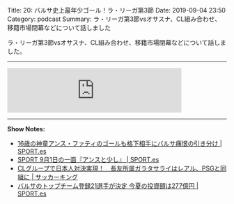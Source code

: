 Title: 20: バルサ史上最年少ゴール！ラ・リーガ第3節
Date: 2019-09-04 23:50
Category: podcast
Summary: ラ・リーガ第3節vsオサスナ、CL組み合わせ、移籍市場閉幕などについて話しました

ラ・リーガ第3節vsオサスナ、CL組み合わせ、移籍市場閉幕などについて話しました。

---

<iframe src="https://anchor.fm/barcafm/embed/episodes/20-3-e57jrj" height="102px" width="400px" frameborder="0" scrolling="no"></iframe>

---

**Show Notes:**

- [16歳の神童アンス・ファティのゴールも格下相手にバルサ痛恨の引き分け \| SPORT\.es](https://sport-japanese.com/barcelona/news/id/25717)
- [SPORT 9月1日の一面『アンスと少し』 \| SPORT\.es](https://sport-japanese.com/barcelona/news/id/25720)
- [CLグループで日本人対決実現！　長友所属ガラタサライはレアル、PSGと同組に \| サッカーキング](https://www.soccer-king.jp/news/world/cl/20190830/974169.html)
- [バルサのトップチーム登録21選手が決定 今夏の投資額は277億円 \| SPORT\.es](https://sport-japanese.com/barcelona/news/id/25775)
